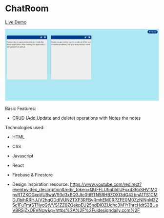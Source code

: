 # ChatRoom

<a href="">Live Demo</a>

<img src="https://github.com/ahmadrazach/Javascript-Challanges/blob/main/notes-app/thumbnail.jpg" alt="Demo image"/>

Basic Features:

- CRUD (Add,Update and delete) operations with Notes the notes

Technologies used:

- HTML
- CSS
- Javascript
- React
- Firebase & Firestore

- Design inspiration resource:
  https://www.youtube.com/redirect?event=video_description&redir_token=QUFFLUhqbldlUFoxd3RnSHV1M0pvRTZKOGxpVU8waV93d3xBQ3Jtc0ttRTN5RHBZOXI3dG42bnA1TS1CMDJ1bjhRRHJJV2hqODdIVUN2TXF3RFByRmhEM0RPZFE0M0ZzNlNnM3Z5c1FuTmtST1IycGtVVS1ZZ0ZQekpEU25ndDlOZUdhc3M1Y1hrcHdtS3BUeVBRSjZxOEVNcw&q=https%3A%2F%2Fuidesigndaily.com%2F
